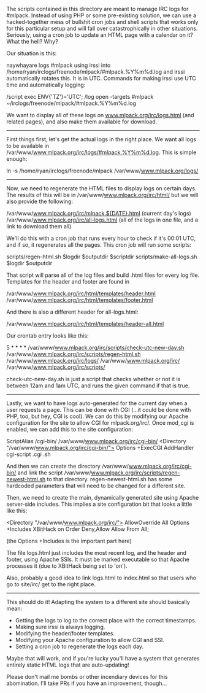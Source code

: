 The scripts contained in this directory are meant to manage IRC logs for
#mlpack.  Instead of using PHP or some pre-existing solution, we can use a
hacked-together mess of bullshit cron jobs and shell scripts that works only for
this particular setup and will fall over catastrophically in other situations.
Seriously, using a cron job to update an HTML page with a calendar on it?  What
the hell?  Why?

Our situation is this:

 naywhayare logs #mlpack using irssi into
 /home/ryan/irclogs/freenode/mlpack/#mlpack.%Y%m%d.log and irssi automatically
 rotates this.  It is in UTC.  Commands for making irssi use UTC time and
 automatically logging:

   /script exec ENV{'TZ'}='UTC';
   /log open -targets #mlpack ~/irclogs/freenode/mlpack/#mlpack.%Y%m%d.log

 We want to display all of these logs on www.mlpack.org/irc/logs.html (and
 related pages), and also make them available for download.

----

First things first, let's get the actual logs in the right place.  We want all
logs to be available in /var/www/www.mlpack.org/irc/logs/#mlpack.%Y%m%d.log.
This is simple enough:

  ln -s /home/ryan/irclogs/freenode/mlpack /var/www/www.mlpack.org/logs/

----

Now, we need to regenerate the HTML files to display logs on certain days.  The
results of this will be in /var/www/www.mlpack.org/irc/html/ but we will also
provide the following:

  /var/www/www.mlpack.org/irc/mlpack.${DATE}.html (current day's logs)
  /var/www/www.mlpack.org/irc/all-logs.html (all of the logs in one file, and a
      link to download them all)

We'll do this with a cron job that runs every hour to check if it's 00:01 UTC,
and if so, it regenerates all the pages.  This cron job will run some scripts:

  scripts/regen-html.sh $logdir $outputdir $scriptdir
  scripts/make-all-logs.sh $logdir $outputdir

That script will parse all of the log files and build .html files for every log
file.  Templates for the header and footer are found in

  /var/www/www.mlpack.org/irc/html/templates/header.html
  /var/www/www.mlpack.org/irc/html/templates/footer.html

And there is also a different header for all-logs.html:

  /var/www/www.mlpack.org/irc/html/templates/header-all.html

Our crontab entry looks like this:

  5 * * * * /var/www/www.mlpack.org/irc/scripts/check-utc-new-day.sh /var/www/www.mlpack.org/irc/scripts/regen-html.sh /var/www/www.mlpack.org/irc/logs/ /var/www/www.mlpack.org/irc/ /var/www/www.mlpack.org/irc/scripts/

check-utc-new-day.sh is just a script that checks whether or not it is between
12am and 1am UTC, and runs the given command if that is true.

----

Lastly, we want to have logs auto-generated for the current day when a user
requests a page.  This can be done with CGI (...it could be done with PHP, too,
but hey, CGI is cool).  We can do this by modifying our Apache configuration for
the site to allow CGI for mlpack.org/irc/.  Once mod_cgi is enabled, we can add
this to the site configuration:

   ScriptAlias /cgi-bin/ /var/www/www.mlpack.org/irc/cgi-bin/
   <Directory "/var/www/www.mlpack.org/irc/cgi-bin/">
     Options +ExecCGI
     AddHandler cgi-script .cgi .sh
   </Directory>

And then we can create the directory /var/www/www.mlpack.org/irc/cgi-bin/ and
link the script /var/www/www.mlpack.org/irc/scripts/regen-newest-html.sh to that
directory.  regen-newest-html.sh has some hardcoded parameters that will need to
be changed for a different site.

Then, we need to create the main, dynamically generated site using Apache
server-side includes.  This implies a site configuration bit that looks a little
like this:

   <Directory "/var/www/www.mlpack.org/irc/">
      AllowOverride All
      Options +Includes
      XBitHack on
      Order Deny,Allow
      Allow From All;
   </Directory>

(the Options +Includes is the important part here)

The file logs.html just includes the most recent log, and the header and footer,
using Apache SSIs.  It must be marked executable so that Apache processes it
(due to XBitHack being set to 'on').

Also, probably a good idea to link logs.html to index.html so that users who go
to site/irc/ get to the right place.

----

This should do it!  Adapting the system to a different site should basically
mean:

 * Getting the logs to log to the correct place with the correct timestamps.
 * Making sure irssi is always logging.
 * Modifying the header/footer templates.
 * Modifying your Apache configuration to allow CGI and SSI.
 * Setting a cron job to regenerate the logs each day.

Maybe that will work, and if you're lucky you'll have a system that generates
entirely static HTML logs that are auto-updating!

Please don't mail me bombs or other incendiary devices for this abomination.
I'll take PRs if you have an improvement, though...

